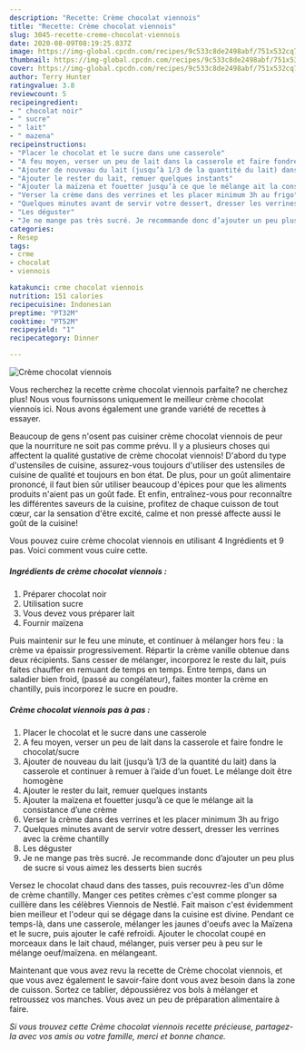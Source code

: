 ```yaml
---
description: "Recette: Crème chocolat viennois"
title: "Recette: Crème chocolat viennois"
slug: 3045-recette-creme-chocolat-viennois
date: 2020-08-09T08:19:25.837Z
image: https://img-global.cpcdn.com/recipes/9c533c8de2498abf/751x532cq70/creme-chocolat-viennois-photo-principale-de-la-recette.jpg
thumbnail: https://img-global.cpcdn.com/recipes/9c533c8de2498abf/751x532cq70/creme-chocolat-viennois-photo-principale-de-la-recette.jpg
cover: https://img-global.cpcdn.com/recipes/9c533c8de2498abf/751x532cq70/creme-chocolat-viennois-photo-principale-de-la-recette.jpg
author: Terry Hunter
ratingvalue: 3.8
reviewcount: 5
recipeingredient:
- " chocolat noir"
- " sucre"
- " lait"
- " mazena"
recipeinstructions:
- "Placer le chocolat et le sucre dans une casserole"
- "A feu moyen, verser un peu de lait dans la casserole et faire fondre le chocolat/sucre"
- "Ajouter de nouveau du lait (jusqu’à 1/3 de la quantité du lait) dans la casserole et continuer à remuer à l’aide d’un fouet. Le mélange doit être homogène"
- "Ajouter le rester du lait, remuer quelques instants"
- "Ajouter la maïzena et fouetter jusqu’à ce que le mélange ait la consistance d’une crème"
- "Verser la crème dans des verrines et les placer minimum 3h au frigo"
- "Quelques minutes avant de servir votre dessert, dresser les verrines avec la crème chantilly"
- "Les déguster"
- "Je ne mange pas très sucré. Je recommande donc d’ajouter un peu plus de sucre si vous aimez les desserts bien sucrés"
categories:
- Resep
tags:
- crme
- chocolat
- viennois

katakunci: crme chocolat viennois 
nutrition: 151 calories
recipecuisine: Indonesian
preptime: "PT32M"
cooktime: "PT52M"
recipeyield: "1"
recipecategory: Dinner

---
```



![Crème chocolat viennois](https://img-global.cpcdn.com/recipes/9c533c8de2498abf/751x532cq70/creme-chocolat-viennois-photo-principale-de-la-recette.jpg)

Vous recherchez la recette crème chocolat viennois parfaite? ne cherchez plus! Nous vous fournissons uniquement le meilleur crème chocolat viennois ici. Nous avons également une grande variété de recettes à essayer.

Beaucoup de gens n'osent pas cuisiner crème chocolat viennois de peur que la nourriture ne soit pas comme prévu. Il y a plusieurs choses qui affectent la qualité gustative de crème chocolat viennois! D'abord du type d'ustensiles de cuisine, assurez-vous toujours d'utiliser des ustensiles de cuisine de qualité et toujours en bon état. De plus, pour un goût alimentaire prononcé, il faut bien sûr utiliser beaucoup d'épices pour que les aliments produits n'aient pas un goût fade. Et enfin, entraînez-vous pour reconnaître les différentes saveurs de la cuisine, profitez de chaque cuisson de tout cœur, car la sensation d'être excité, calme et non pressé affecte aussi le goût de la cuisine!

<!--inarticleads1-->

Vous pouvez cuire crème chocolat viennois en utilisant 4 Ingrédients et 9 pas. Voici comment vous cuire cette.

##### Ingrédients de crème chocolat viennois :

1. Préparer  chocolat noir
1. Utilisation  sucre
1. Vous devez vous préparer  lait
1. Fournir  maïzena


Puis maintenir sur le feu une minute, et continuer à mélanger hors feu : la crème va épaissir progressivement. Répartir la crème vanille obtenue dans deux récipients. Sans cesser de mélanger, incorporez le reste du lait, puis faites chauffer en remuant de temps en temps. Entre temps, dans un saladier bien froid, (passé au congélateur), faites monter la crème en chantilly, puis incorporez le sucre en poudre. 

<!--inarticleads2-->

##### Crème chocolat viennois pas à pas :

1. Placer le chocolat et le sucre dans une casserole
1. A feu moyen, verser un peu de lait dans la casserole et faire fondre le chocolat/sucre
1. Ajouter de nouveau du lait (jusqu’à 1/3 de la quantité du lait) dans la casserole et continuer à remuer à l’aide d’un fouet. Le mélange doit être homogène
1. Ajouter le rester du lait, remuer quelques instants
1. Ajouter la maïzena et fouetter jusqu’à ce que le mélange ait la consistance d’une crème
1. Verser la crème dans des verrines et les placer minimum 3h au frigo
1. Quelques minutes avant de servir votre dessert, dresser les verrines avec la crème chantilly
1. Les déguster
1. Je ne mange pas très sucré. Je recommande donc d’ajouter un peu plus de sucre si vous aimez les desserts bien sucrés


Versez le chocolat chaud dans des tasses, puis recouvrez-les d&#39;un dôme de crème chantilly. Manger ces petites crèmes c&#39;est comme plonger sa cuillère dans les célèbres Viennois de Nestlé. Fait maison c&#39;est évidemment bien meilleur et l&#39;odeur qui se dégage dans la cuisine est divine. Pendant ce temps-là, dans une casserole, mélanger les jaunes d&#39;oeufs avec la Maïzena et le sucre, puis ajouter le café refroidi. Ajouter le chocolat coupé en morceaux dans le lait chaud, mélanger, puis verser peu à peu sur le mélange oeuf/maïzena. en mélangeant. 

<!--inarticleads1-->

<p>
Maintenant que vous avez revu la recette de Crème chocolat viennois, et que vous avez également le savoir-faire dont vous avez besoin dans la zone de cuisson. Sortez ce tablier, dépoussiérez vos bols à mélanger et retroussez vos manches. Vous avez un peu de préparation alimentaire à faire.
</p>

<p>
<i>Si vous trouvez cette Crème chocolat viennois recette précieuse, partagez-la avec vos amis ou votre famille, merci et bonne chance.</i>
</p>
